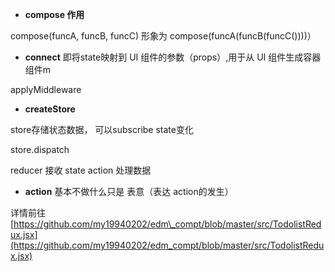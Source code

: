 * **compose 作用**

compose\(funcA, funcB, funcC\) 形象为 compose\(funcA\(funcB\(funcC\(\)\)\)\)）

* **connect**   即将state映射到 UI 组件的参数（props）,用于从 UI 组件生成容器组件m

applyMiddleware

* **createStore**

store存储状态数据， 可以subscribe state变化

store.dispatch

reducer 接收 state action 处理数据

* **action** 基本不做什么只是 表意（表达 action的发生）

详情前往 [https://github.com/my19940202/edm\_compt/blob/master/src/TodolistRedux.jsx](https://github.com/my19940202/edm_compt/blob/master/src/TodolistRedux.jsx)


